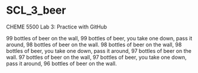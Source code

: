 # SCL_3_beer
CHEME 5500 Lab 3: Practice with GitHub

99 bottles of beer on the wall, 99 bottles of beer, you take one down, pass it around, 98 bottles of beer on the wall. 
98 bottles of beer on the wall, 98 bottles of beer, you take one down, pass it around, 97 bottles of beer on the wall. 
97 bottles of beer on the wall, 97 bottles of beer, you take one down, pass it around, 96 bottles of beer on the wall. 